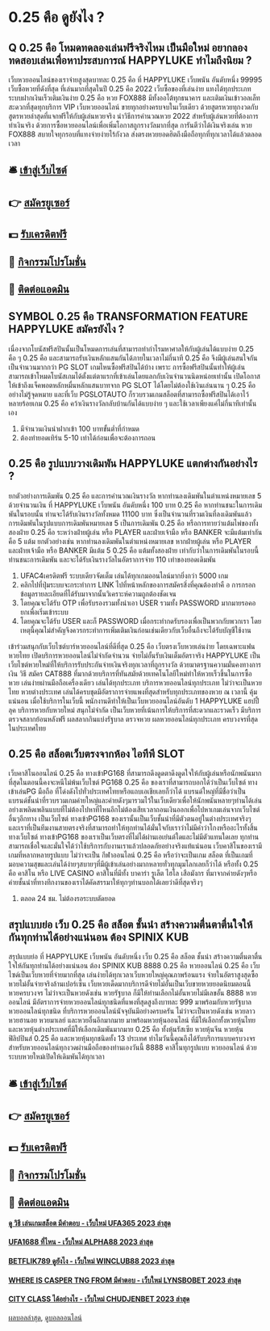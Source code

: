 # 0.25 คือ ดูยังไง ?
## Q 0.25 คือ โหมดทดลองเล่นฟรีจริงไหม เป็นมือใหม่ อยากลองทดสอบเล่นเพื่อหาประสบการณ์ HAPPYLUKE ทำไมถึงนิยม ?
เว็บหวยออนไลน์ของเราจ่ายสูงสุดบาทละ 0.25 คือ ที่ HAPPYLUKE เว็บพนัน อันดับหนึ่ง 99995 เว็บซื้อหวยที่ดังที่สุด ที่เล่นมากที่สุดในปี 0.25 คือ 2022 เว็บซื้อของที่เล่นง่าย แทงได้ทุกประเภทระบบฝากเงินเร็วเติมเงินง่าย 0.25 คือ หวย FOX888 มีทั้งออโต้ทุกธนาคาร และเติมเงินเข้าวอลเล็ทสะดวกที่สุดทุกบริการ VIP เว็บหวยออนไลน์ ขายทุกอย่างครบจบในเว็บเดียว ด้วยสูตรหวยทุกงวดกับสูตรหวยล่าสุดที่แจกฟรีให้กับผู้เล่นหวยจริง นำวิธีการคำนวณหวย 2022 สำหรับผู้เล่นหวยที่ต้องการทำเงินจริง ด้วยการซื้อหวยออนไลน์เพื่อเพิ่มโอกาสถูกรางวัลมากที่สุด การันตีว่าได้เงินจริงเล่น หวย FOX888 สบายใจทุกรอบที่แทงจ่ายง่ายไร้กังวล ส่งตรงหวยยอดฮิตถึงมือถือทุกที่ทุกเวลาได้แล้วตลอดเวลา

## 🛎 [เข้าสู่เว็บไซต์](https://bit.ly/3SdLNi2)
## 👉 [สมัครยูเซอร์](https://bit.ly/3SdLNi2)
## 💵 [รับเครดิตฟรี](https://bit.ly/3dyRKHj)
## 👑 [กิจกรรมโปรโมชั่น](https://bit.ly/3dyRKHj)
## 📱 [ติดต่อแอดมิน](https://bit.ly/3dyRKHj)

## SYMBOL 0.25 คือ TRANSFORMATION FEATURE HAPPYLUKE สมัครยังไง ?
เนื่องจากโบนัสฟรีสปินนั้นเป็นโหมดการเล่นที่สามารถทำกำไรมหาศาลให้กับผู้เล่นได้แบบง่าย 0.25 คือ ๆ 0.25 คือ และสามารถรับเงินหลักแสนกันได้ภายในเวลาไม่กี่นาที 0.25 คือ จึงมีผู้เล่นสนใจกันเป็นจำนวนมากกว่า PG SLOT เกมไหนซื้อฟรีสปินได้บ้าง เพราะ การซื้อฟรีสปินนั้นทำให้ผู้เล่นสามารถเข้าโหมดโบนัสเกมได้ตั้งแต่ตาแรกที่เข้าเล่นโดยแลกกับเงินจำนวนนิดหน่อยเท่านั้น เปิดโอกาสให้เข้าถึงแจ็คพอตหลักหมื่นหลักแสนบาทจาก PG SLOT ได้โดยไม่ต้องใช้เงินเล่นนาน ๆ 0.25 คือ อย่างไม่รู้จุดหมาย และที่เว็บ PGSLOTAUTO ก็รวบรวมเกมสล็อตที่สามารถซื้อฟรีสปินได้เอาไว้หลายร้อยเกม 0.25 คือ คว้าเงินรางวัลกลับบ้านกันได้แบบง่าย ๆ และใช้เวลาเพียงแค่ไม่กี่นาทีเท่านั้นเอง
1. มีจำนวนเงินนำฝากเข้า 100 บาทขั้นต่ำที่กำหมด
2. ต้องทำยอดเทิร์น 5-10 เท่าได้ก่อนเพื่อจะต้องการถอน

## 0.25 คือ รูปแบบวางเดิมพัน HAPPYLUKE แตกต่างกันอย่างไร ?
ยกตัวอย่างการเดิมพัน 0.25 คือ และการคำนวณเงินรางวัล หากท่านลงเดิมพันในตำแหน่งหมายเลข 5 ด้วยจำนวนเงิน ที่ HAPPYLUKE เว็บพนัน อันดับหนึ่ง 100 บาท 0.25 คือ หากท่านชนะในการเดิมพันในรอบนั้น ท่านจะได้รับเงินรางวัลทั้งหมด 11100 บาท ซึ่งเป็นจำนวนที่รวมเงินที่ลงเดิมพันแล้ว
การเดิมพันในรูปแบบการเดิมพันหมายเลข 5 เป็นการเดิมพัน 0.25 คือ หรือการทายว่าแต้มไพ่ของทั้งสองฝ่าย 0.25 คือ ระหว่างฝ่ายผู้เล่น หรือ PLAYER และฝ่ายเจ้ามือ หรือ BANKER จะมีแต้มเท่ากันคือ 5 แต้ม ยกตัวอย่างเช่น หากท่านลงเดิมพันในตำแหน่งหมายเลข หากฝ่ายผู้เล่น หรือ PLAYER และฝ่ายเจ้ามือ หรือ BANKER มีแต้ม 5 0.25 คือ แต้มทั้งสองฝ่าย เท่ากับว่าในการเดิมพันในรอบนี้ท่านชนะการเดิมพัน และจะได้รับเงินรางวัลในอัตราการจ่าย 110 เท่าของยอดเดิมพัน
1. UFAC4เครดิตฟรี ระบบเดียวจัดเต็ม เล่นได้ทุกเกมออนไลน์มากยิ่งกว่า 5000 เกม
2. คลิกไปที่ปุ่มระบบจะกระทำการ LINK ไปที่หน้าหลักของการสมัครสิ่งที่คุณต้องทำคื อ การกรอกข้อมูลรายละเอียดที่ได้รับมาจากนั้นวิเคราะห์ความถูกต้องชัดเจน
3. โดยคุณจะได้รับ OTP เพื่อรับรองรวมทั้งนำเอา USER รวมทั้ง PASSWORD มากมายรอคอยกเพื่อเริ่มเข้าระบบ
4. โดยคุณจะได้รับ USER และก็ PASSWORD เมื่อกระทำกดรับรองเพื่อเป็นพวกกับพวกเรา โดยเหตุนี้คุณไม่สำคัญจึงควรกระทำการเพิ่มเติมเงินก่อนเช่นเดียวกับเว็บอื่นถึงจะได้รับบัญชีใช้งาน

เข้าร่วมสนุกกับเว็บไซต์บาร์หวยออนไลน์ที่ดีที่สุด 0.25 คือ เว็บตรงเว็บหวยเล่นง่าย โดยเฉพาะแฟนหวยไทย เปิดบริการหวยออนไลน์ไม่จำกัดจำนวน จ่ายไม่อั้นรับเงินเต็มอัตราจริง HAPPYLUKE เป็นเว็บไซต์หวยใหม่ที่ให้บริการรับประกันจ่ายเงินจริงทุกเวลาที่ถูกรางวัล ด้วยมาตรฐานความมั่นคงทางการเงิน วิธี สมัคร CAT888 ที่มากด้วยบริการที่ทันสมัย ​​ด้วยเทคโนโลยีใหม่ทำให้หวยเร็วขึ้นในการซื้อหวย เล่นง่ายผ่านมือถือเครื่องเดียว เล่นได้ทุกประเภท บริการหวยออนไลน์ทุกประเภท ไม่ว่าจะเป็นหวยไทย หวยต่างประเทศ เล่นได้ครบชุดมีอัตราการจ่ายแพงที่สุดสำหรับทุกประเภทของหวย ณ เวลานี้ คุ้มแน่นอน เมื่อใช้บริการในเว็บนี้ พนักงานดีทำให้เป็นเว็บหวยออนไลน์อันดับ 1 HAPPYLUKE แฮปปี้ลุค บริการหวยกับหวยใหม่ สนุกไม่จำกัด เป็นเว็บหวยที่เน้นการให้บริการที่สะดวกและรวดเร็ว มีบริการตรวจสลากย้อนหลังฟรี ผลสลากกินแบ่งรัฐบาล ตรวจหวย ผลหวยออนไลน์ทุกประเภท ครบวงจรที่สุดในประเทศไทย

## 0.25 คือ สล็อตเว็บตรงจากห้อง ไอทีพี SLOT
เว็บคาสิโนออนไลน์ 0.25 คือ ทางเข้าPG168 ที่สามารถดึงดูดตาดึงดูดใจให้กับผู้เล่นหรือนักพนันมากที่สุดในตอนนี้คงจะหนีไม่พ้นเว็บไซต์ PG168 0.25 คือ ของเราที่สามารถบอกได้ว่าเป็นเว็บไซต์ ทางเข้าเล่นPG มือถือ ที่โด่งดังไปทั่วประเทศไทยหรือแถบเอเชียเลยก็ว่าได้ แบรนด์ใหญ่ที่มีชื่อว่าเป็นแบรนด์ชั้นนำที่รวบรวมเกมค่ายใหญ่และค่ายดังๆมารวมไว้ในเว็บเดียวเพื่อให้นักพนันหลายๆท่านได้เล่นอย่างเพลิดเพลินแบบที่ไม่ต้องไปหาที่ไหนอีกไม่ต้องเสียเวลาถอนเงินออกเพื่อไปหาเกมเล่นจากเว็บไซต์อื่นๆอีกทาง เป็นเว็บไซต์ ทางเข้าPG168 ของเรานั้นเป็นเว็บชั้นนำที่มีตัวตนอยู่ในต่างประเทศจริงๆ และเราที่เป็นทีมงานสายตรงจริงที่สามารถทำให้ทุกท่านได้มั่นใจกับเราว่าไม่มีคำว่าโกงหรืออะไรทั้งสิ้นทางเว็บไซต์ ทางเข้าPG168 ของเราเป็นเว็บตรงที่ไม่ได้ผ่านเอเย่นต์ใดและไม่มีตัวแทนใดเลย ทุกท่านสามารถเชื่อใจและมั่นใจได้ว่าใช้บริการกับงานเราแล้วปลอดภัยอย่างจริงแท้แน่นอน เว็บคาสิโนของเรามีเกมที่หลากหลายรูปแบบ ไม่ว่าจะเป็น กีฬาออนไลน์ 0.25 คือ หรือว่าจะเป็นเกม สล็อต ที่เป็นเกมที่มอบความสุขและเล่นได้ง่ายๆสบายๆที่มีผู้เข้าเล่นอย่างมากหลายทั่วทุกมุมโลกเลยก็ว่าได้ หรือทั้ง 0.25 คือ คาสิโน หรือ LIVE CASINO คาสิโนที่มีทั้ง บาคาร่า รูเล็ต ไฮโล เสือมังกร ที่มาจากค่ายดังๆหรือค่ายชั้นนำที่ทางทีกงานของเราได้คัดสรรมาให้ทุกๆท่านบอกได้เลยว่าดีที่สุดจริงๆ
1. ตลอด 24 ชม. ไม่ต้องรอระบบตัดยอด

## สรุปแบบย่อ เว็บ 0.25 คือ สล็อต ชั้นนำ สร้างความตื่นตาตื่นใจให้กันทุกท่านได้อย่างแน่นอน ต้อง SPINIX KUB
สรุปแบบย่อ ที่ HAPPYLUKE เว็บพนัน อันดับหนึ่ง เว็บ 0.25 คือ สล็อต ชั้นนำ สร้างความตื่นตาตื่นใจให้กันทุกท่านได้อย่างแน่นอน ต้อง SPINIX KUB 8888 0.25 คือ หวยออนไลน์ 0.25 คือ เว็บไซด์เป็นเว็บหวยที่จ่ายมากที่สุด เล่นง่ายได้ทุกเวลาเว็บหวยใหญ่คุณภาพร้อนแรง จ่ายในอัตราสูงสุดซื้อหวยไม่อั้นจ่ายจริงล้านเปอร์เซ็น เว็บหวยเด็ดมากบริการดีจ่ายไม่อั้นเป็นเว็บขายหวยยอดนิยมตอนนี้ หวยครบวงจร ไม่ว่าจะเป็นหวยดังเช่น หวยรัฐบาล ก็มีให้ท่านเลือกไม่อั้นหวยไม่มีเลขอั้น 8888 หวยออนไลน์ มีอัตราการจ่ายหวยออนไลน์ทุกชนิดที่แพงที่สุดสูงถึงบาทละ 999 มาพร้อมกับหวยรัฐบาล หวยออนไลน์ทุกชนิด ที่บริการหวยออนไลน์นัจจุบันมีอย่างครบครัน ไม่ว่าจะเป็นหวยดังเช่น หวยลาว หวยฮานอย หวยมาเลย์ และหวยอื่นอีกมากมาย มาพร้อมหวยหุ้นออนไลน์ ที่มีให้เลือกทั้งหวยหุ้นไทย และหวยหุ้นต่างประเทศที่มีให้เลือกเดิมพันมากมาย 0.25 คือ ทั้งหุ้นรัสเซีย หวยหุ้นจีน หวยหุ้นฟิลิปปินส์ 0.25 คือ และหวยหุ้นทุกชนิดทั้ง 13 ประเทศ ทำไมวันนี้คุณถึงได้รับบริการแบบครบวงจร สำหรับหวยออนไลน์ทุกงวดผ่านมือถือของท่านเองวันนี้ 8888 คาสิโนทุกรูปแบบ หวยออนไลน์ ด้วยระบบหวยใหม่เปิดให้เดิมพันได้ทุกเวลา

## 🛎 [เข้าสู่เว็บไซต์](https://bit.ly/3SdLNi2)
## 👉 [สมัครยูเซอร์](https://bit.ly/3SdLNi2)
## 💵 [รับเครดิตฟรี](https://bit.ly/3dyRKHj)
## 👑 [กิจกรรมโปรโมชั่น](https://bit.ly/3dyRKHj)
## 📱 [ติดต่อแอดมิน](https://bit.ly/3dyRKHj)

#### [ดู วิธี เล่นเกมสล็อต มีคำตอบ - เว็บใหม่ UFA365 2023 ล่าสุด](https://atom.io/themes/ดู%20วิธี%20เล่นเกมสล็อต%20มีคำตอบ%20-%20เว็บใหม่%20ufa365%202023%20ล่าสุด)
#### [UFA1688 ที่ไหน - เว็บใหม่ ALPHA88 2023 ล่าสุด](https://atom.io/themes/ufa1688%20ที่ไหน%20-%20เว็บใหม่%20alpha88%202023%20ล่าสุด)
#### [BETFLIK789 ดูยังไง - เว็บใหม่ WINCLUB88 2023 ล่าสุด](https://atom.io/themes/betflik789%20ดูยังไง%20-%20เว็บใหม่%20winclub88%202023%20ล่าสุด)
#### [WHERE IS CASPER TNG FROM มีคำตอบ - เว็บใหม่ LYNSBOBET 2023 ล่าสุด](https://atom.io/themes/where%20is%20casper%20tng%20from%20มีคำตอบ%20-%20เว็บใหม่%20lynsbobet%202023%20ล่าสุด)
#### [CITY CLASS ได้อย่างไร - เว็บใหม่ CHUDJENBET 2023 ล่าสุด](https://atom.io/themes/city%20class%20ได้อย่างไร%20-%20เว็บใหม่%20chudjenbet%202023%20ล่าสุด)

[ผลบอลล่าสุด](https://siamsport.tv "ผลบอลล่าสุด"), [ดูบอลออนไลน์](https://siamsport.tv/ดูบอลสด "ดูบอลออนไลน์")